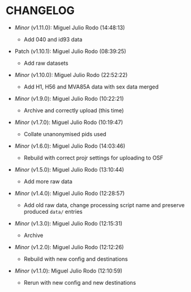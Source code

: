 # CHANGELOG

- *Minor* (v1.11.0): Miguel Julio Rodo (14:48:13)
  - Add 040 and id93 data

- Patch (v1.10.1): Miguel Julio Rodo (08:39:25)
  - Add raw datasets
- *Minor* (v1.10.0): Miguel Julio Rodo (22:52:22)
  - Add H1, H56 and MVA85A data with sex data merged

- *Minor* (v1.9.0): Miguel Julio Rodo (10:22:21)
  - Archive and correctly upload (this time)

- *Minor* (v1.7.0): Miguel Julio Rodo (10:19:47)
  - Collate unanonymised pids used

- *Minor* (v1.6.0): Miguel Julio Rodo (14:03:46)
  - Rebuild with correct projr settings for uploading to OSF

- *Minor* (v1.5.0): Miguel Julio Rodo (13:10:44)
  - Add more raw data

- *Minor* (v1.4.0): Miguel Julio Rodo (12:28:57)
  - Add old raw data, change processing script name and preserve produced `data/` entries

- *Minor* (v1.3.0): Miguel Julio Rodo (12:15:31)
  - Archive

- *Minor* (v1.2.0): Miguel Julio Rodo (12:12:26)
  - Rebuild with new config and destinations

- *Minor* (v1.1.0): Miguel Julio Rodo (12:10:59)
  - Rerun with new config and new destinations

